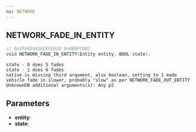 ```yaml
---
ns: NETWORK
---
```

## NETWORK_FADE_IN_ENTITY

```c
// 0x1F4ED342ACEFE62D 0x9B9FCD02
void NETWORK_FADE_IN_ENTITY(Entity entity, BOOL state);
```

```
state - 0 does 5 fades  
state - 1 does 6 fades  
native is missing third argument, also boolean, setting to 1 made vehicle fade in slower, probably "slow" as per NETWORK_FADE_OUT_ENTITY  
UnknownDB additional arguments(s): Any p2
```

## Parameters
* **entity**: 
* **state**: 

